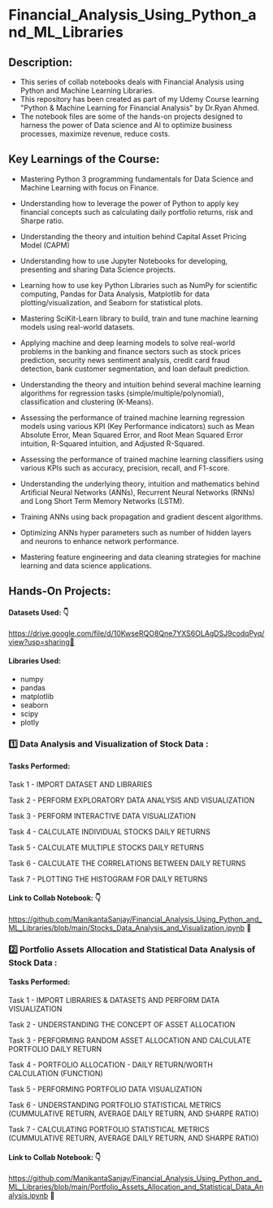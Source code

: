 # Financial_Analysis_Using_Python_and_ML_Libraries
## Description:
* This series of collab notebooks deals with Financial Analysis using Python and Machine Learning Libraries.
* This repository has been created as part of my Udemy Course learning "Python & Machine Learning for Financial Analysis" by Dr.Ryan Ahmed.
* The notebook files are some of the hands-on projects designed to harness the power of Data science and AI to optimize business processes, maximize revenue, reduce costs.

## Key Learnings of the Course: 
* Mastering Python 3 programming fundamentals for Data Science and Machine Learning with focus on Finance.

* Understanding how to leverage the power of Python to apply key financial concepts such as calculating daily portfolio returns, risk and Sharpe ratio.

* Understanding the theory and intuition behind Capital Asset Pricing Model (CAPM)

* Understanding how to use Jupyter Notebooks for developing, presenting and sharing Data Science projects.

* Learning how to use key Python Libraries such as NumPy for scientific computing, Pandas for Data Analysis, Matplotlib for data plotting/visualization, and Seaborn for statistical plots.

* Mastering SciKit-Learn library to build, train and tune machine learning models using real-world datasets.

* Applying machine and deep learning models to solve real-world problems in the banking and finance sectors such as stock prices prediction, security news sentiment analysis, credit card fraud detection, bank customer segmentation, and loan default prediction.

* Understanding the theory and intuition behind several machine learning algorithms for regression tasks (simple/multiple/polynomial), classification and clustering (K-Means).

* Assessing the performance of trained machine learning regression models using various KPI (Key Performance indicators) such as Mean Absolute Error, Mean Squared Error, and Root Mean Squared Error intuition, R-Squared intuition, and Adjusted R-Squared.

* Assessing the performance of trained machine learning classifiers using various KPIs such as accuracy, precision, recall, and F1-score.

* Understanding the underlying theory, intuition and mathematics behind Artificial Neural Networks (ANNs), Recurrent Neural Networks (RNNs) and Long Short Term Memory Networks (LSTM).

* Training ANNs using back propagation and gradient descent algorithms.

* Optimizing ANNs hyper parameters such as number of hidden layers and neurons to enhance network performance.

* Mastering feature engineering and data cleaning strategies for machine learning and data science applications.

## Hands-On Projects:
#### Datasets Used: 👇
https://drive.google.com/file/d/10KwseRQO8Qne7YXS6OLAgDSJ9codqPyq/view?usp=sharing🔗 

#### Libraries Used:
* numpy
* pandas
* matplotlib
* seaborn
* scipy
* plotly

### :one:  Data Analysis and Visualization of Stock Data :


#### Tasks Performed:
Task 1 - IMPORT DATASET AND LIBRARIES

Task 2 - PERFORM EXPLORATORY DATA ANALYSIS AND VISUALIZATION

Task 3 - PERFORM INTERACTIVE DATA VISUALIZATION

Task 4 - CALCULATE INDIVIDUAL STOCKS DAILY RETURNS

Task 5 - CALCULATE MULTIPLE STOCKS DAILY RETURNS

Task 6 - CALCULATE THE CORRELATIONS BETWEEN DAILY RETURNS

Task 7 - PLOTTING THE HISTOGRAM FOR DAILY RETURNS

#### Link to Collab Notebook: 👇
https://github.com/ManikantaSanjay/Financial_Analysis_Using_Python_and_ML_Libraries/blob/main/Stocks_Data_Analysis_and_Visualization.ipynb 🔗

### 2️⃣ Portfolio Assets Allocation and Statistical Data Analysis of Stock Data :



#### Tasks Performed:
Task 1 - IMPORT LIBRARIES & DATASETS AND PERFORM DATA VISUALIZATION

Task 2 - UNDERSTANDING THE CONCEPT OF ASSET ALLOCATION

Task 3 - PERFORMING RANDOM ASSET ALLOCATION AND CALCULATE PORTFOLIO DAILY RETURN

Task 4 - PORTFOLIO ALLOCATION - DAILY RETURN/WORTH CALCULATION (FUNCTION)

Task 5 - PERFORMING PORTFOLIO DATA VISUALIZATION

Task 6 - UNDERSTANDING PORTFOLIO STATISTICAL METRICS (CUMMULATIVE RETURN, AVERAGE DAILY RETURN, AND SHARPE RATIO)

Task 7 - CALCULATING PORTFOLIO STATISTICAL METRICS (CUMMULATIVE RETURN, AVERAGE DAILY RETURN, AND SHARPE RATIO)

#### Link to Collab Notebook: 👇
https://github.com/ManikantaSanjay/Financial_Analysis_Using_Python_and_ML_Libraries/blob/main/Portfolio_Assets_Allocation_and_Statistical_Data_Analysis.ipynb :link:


